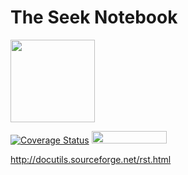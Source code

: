 # The Seek Notebook


<img src="https://seek4science.org/assets/images/seek-logo.svg" width="135px" height="132px">

<a href='https://coveralls.io/github/bogdan23a/TheSeekNotebook?branch=master'><img src='https://coveralls.io/repos/github/bogdan23a/TheSeekNotebook/badge.svg?branch=master' alt='Coverage Status' /></a>
<img src="https://camo.githubusercontent.com/2091d99fb3b1ea0dcacb2ce564d5a3fc099c9ee7/68747470733a2f2f6261646765732e66726170736f66742e636f6d2f6f732f76322f6f70656e2d736f757263652e7376673f763d313032" width="120" height="20">

http://docutils.sourceforge.net/rst.html
